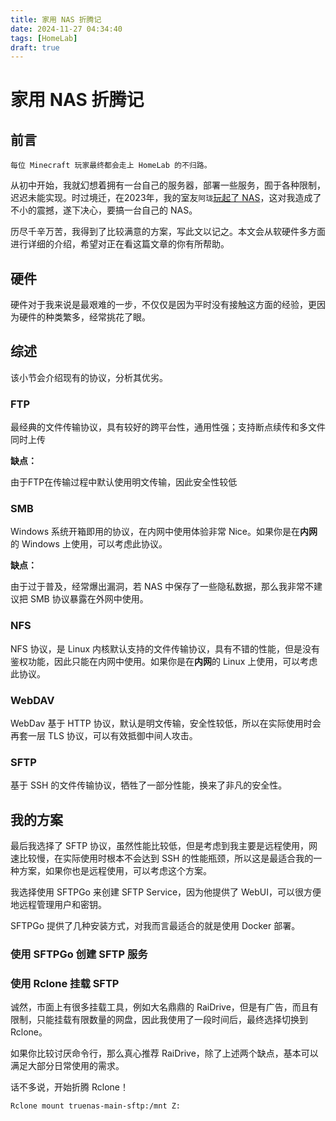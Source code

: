 ```yaml
---
title: 家用 NAS 折腾记
date: 2024-11-27 04:34:40
tags: [HomeLab]
draft: true
---
```


# 家用 NAS 折腾记

## 前言

    每位 Minecraft 玩家最终都会走上 HomeLab 的不归路。

从初中开始，我就幻想着拥有一台自己的服务器，部署一些服务，囿于各种限制，迟迟未能实现。时过境迁，在2023年，我的室友`阿珑`[玩起了 NAS](https://www.bilibili.com/video/BV1o24y1K7mh/?spm_id_from=333.999.0.0)，这对我造成了不小的震撼，遂下决心，要搞一台自己的 NAS。

历尽千辛万苦，我得到了比较满意的方案，写此文以记之。本文会从软硬件多方面进行详细的介绍，希望对正在看这篇文章的你有所帮助。

## 硬件

硬件对于我来说是最艰难的一步，不仅仅是因为平时没有接触这方面的经验，更因为硬件的种类繁多，经常挑花了眼。

## 综述

该小节会介绍现有的协议，分析其优劣。

### FTP

最经典的文件传输协议，具有较好的跨平台性，通用性强；支持断点续传和多文件同时上传

**缺点：**

由于FTP在传输过程中默认使用明文传输，因此安全性较低

### SMB

Windows 系统开箱即用的协议，在内网中使用体验非常 Nice。如果你是在**内网**的 Windows 上使用，可以考虑此协议。

**缺点：**

由于过于普及，经常爆出漏洞，若 NAS 中保存了一些隐私数据，那么我非常不建议把 SMB 协议暴露在外网中使用。

### NFS

NFS 协议，是 Linux 内核默认支持的文件传输协议，具有不错的性能，但是没有鉴权功能，因此只能在内网中使用。如果你是在**内网**的 Linux 上使用，可以考虑此协议。

### WebDAV

WebDav 基于 HTTP 协议，默认是明文传输，安全性较低，所以在实际使用时会再套一层 TLS 协议，可以有效抵御中间人攻击。

### SFTP

基于 SSH 的文件传输协议，牺牲了一部分性能，换来了非凡的安全性。

## 我的方案

最后我选择了 SFTP 协议，虽然性能比较低，但是考虑到我主要是远程使用，网速比较慢，在实际使用时根本不会达到 SSH 的性能瓶颈，所以这是最适合我的一种方案，如果你也是远程使用，可以考虑这个方案。

我选择使用 SFTPGo 来创建 SFTP Service，因为他提供了 WebUI，可以很方便地远程管理用户和密钥。

SFTPGo 提供了几种安装方式，对我而言最适合的就是使用 Docker 部署。

### 使用 SFTPGo 创建 SFTP 服务

### 使用 Rclone 挂载 SFTP

诚然，市面上有很多挂载工具，例如大名鼎鼎的 RaiDrive，但是有广告，而且有限制，只能挂载有限数量的网盘，因此我使用了一段时间后，最终选择切换到 Rclone。

如果你比较讨厌命令行，那么真心推荐 RaiDrive，除了上述两个缺点，基本可以满足大部分日常使用的需求。

话不多说，开始折腾 Rclone！

```sh
Rclone mount truenas-main-sftp:/mnt Z:
```
